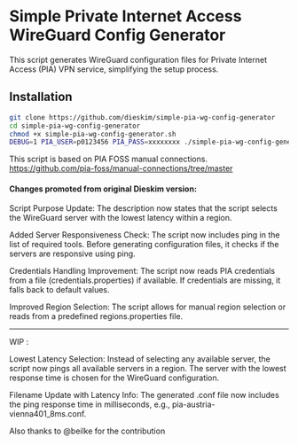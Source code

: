 # Simple Private Internet Access WireGuard Config Generator

This script generates WireGuard configuration files for Private Internet Access (PIA) VPN service, simplifying the setup process.

## Installation

```bash
git clone https://github.com/dieskim/simple-pia-wg-config-generator
cd simple-pia-wg-config-generator
chmod +x simple-pia-wg-config-generator.sh
DEBUG=1 PIA_USER=p0123456 PIA_PASS=xxxxxxxx ./simple-pia-wg-config-generator.sh
```

This script is based on PIA FOSS manual connections.
https://github.com/pia-foss/manual-connections/tree/master

#### Changes promoted from original Dieskim version: 
Script Purpose Update:
    The description now states that the script selects the WireGuard server with the lowest latency within a region.

Added Server Responsiveness Check:
    The script now includes ping in the list of required tools.
    Before generating configuration files, it checks if the servers are responsive using ping.

Credentials Handling Improvement:
    The script now reads PIA credentials from a file (credentials.properties) if available.
    If credentials are missing, it falls back to default values.

Improved Region Selection:
    The script allows for manual region selection or reads from a predefined regions.properties file.

----
WIP :

Lowest Latency Selection:
    Instead of selecting any available server, the script now pings all available servers in a region.
    The server with the lowest response time is chosen for the WireGuard configuration.

Filename Update with Latency Info:
    The generated .conf file now includes the ping response time in milliseconds, e.g., pia-austria-vienna401_8ms.conf.


Also thanks to @beilke for the contribution 

